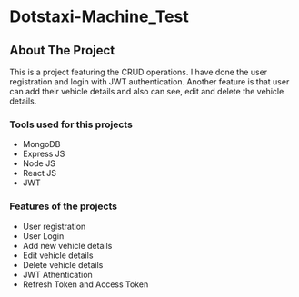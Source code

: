 # Dotstaxi-Machine_Test

## About The Project

<p>
This is a project featuring the CRUD operations. I have done the user registration and login with JWT authentication. Another feature is that user can add their vehicle
details and also can see, edit and delete the vehicle details.
</p>

### Tools used for this projects
<ul>
<li>MongoDB</li>
<li>Express JS</li>
<li>Node JS</li>
<li>React JS</li>
<li>JWT</li>
</ul>

### Features of the projects
<ul>
<li>User registration</li>
<li>User Login</li>
<li>Add new vehicle details</li>
<li>Edit vehicle details</li>
<li>Delete vehicle details</li>
<li>JWT Athentication</li>
<li>Refresh Token and Access Token</li>
</ul>


